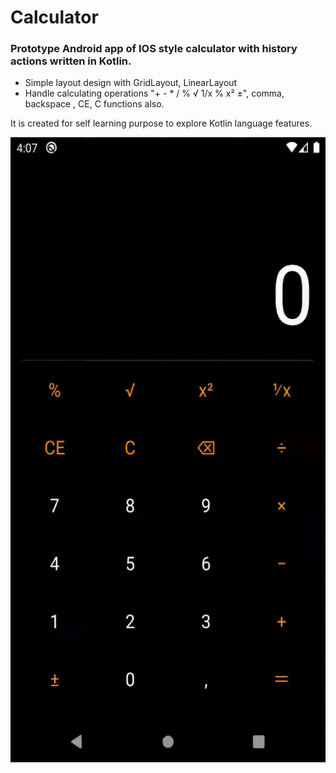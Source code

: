 # Calculator

### Prototype Android app of IOS style calculator with history actions written in Kotlin. 
- Simple layout design with GridLayout, LinearLayout
- Handle calculating operations "+   -   *   /   %   √   1/x   %   x²   ±", comma, backspace , CE, C functions also.

It is created for self learning purpose to explore Kotlin language features.

<img align="center" alt="GIF" src="https://github.com/haunguyenphuc1110/Calculator/blob/master/demo.gif?raw=true" height="1000"/>
